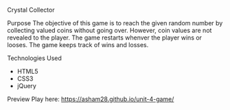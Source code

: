 Crystal Collector

Purpose
The objective of this game is to reach the given random number by collecting valued coins without going over. However, coin values are not revealed to the player. The game restarts whenver the player wins or looses. The game keeps track of wins and losses. 

Technologies Used
- HTML5
- CSS3
- jQuery

Preview
Play here: https://asham28.github.io/unit-4-game/
